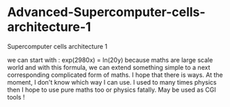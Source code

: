 # Advanced-Supercomputer-cells-architecture-1
Supercomputer cells architecture 1

we can start with : exp(2980x) = ln(20y) because maths are large scale world and with this formula, we can extend something simple to a next corresponding complicated form of maths. I hope that there is ways. At the moment, I don't know which way I can use. I used to many times physics then I hope to use pure maths too or physics fatally. May be used as CGI tools !
